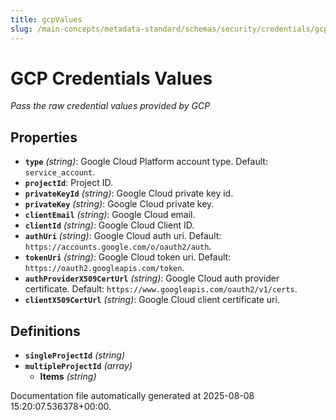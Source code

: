 ```yaml
---
title: gcpValues
slug: /main-concepts/metadata-standard/schemas/security/credentials/gcpvalues
---
```


# GCP Credentials Values

*Pass the raw credential values provided by GCP*

## Properties

- **`type`** *(string)*: Google Cloud Platform account type. Default: `service_account`.
- **`projectId`**: Project ID.
- **`privateKeyId`** *(string)*: Google Cloud private key id.
- **`privateKey`** *(string)*: Google Cloud private key.
- **`clientEmail`** *(string)*: Google Cloud email.
- **`clientId`** *(string)*: Google Cloud Client ID.
- **`authUri`** *(string)*: Google Cloud auth uri. Default: `https://accounts.google.com/o/oauth2/auth`.
- **`tokenUri`** *(string)*: Google Cloud token uri. Default: `https://oauth2.googleapis.com/token`.
- **`authProviderX509CertUrl`** *(string)*: Google Cloud auth provider certificate. Default: `https://www.googleapis.com/oauth2/v1/certs`.
- **`clientX509CertUrl`** *(string)*: Google Cloud client certificate uri.
## Definitions

- **`singleProjectId`** *(string)*
- **`multipleProjectId`** *(array)*
  - **Items** *(string)*


Documentation file automatically generated at 2025-08-08 15:20:07.536378+00:00.
